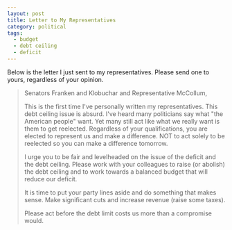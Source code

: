 ```yaml
---
layout: post
title: Letter to My Representatives
category: political
tags:
  - budget
  - debt ceiling
  - deficit
---
```

Below is the letter I just sent to my representatives. Please send one to yours, regardless of your opinion.

> Senators Franken and Klobuchar and Representative McCollum,
>
> This is the first time I've personally written my representatives. This debt ceiling issue is absurd. I've heard many politicians say what "the American people" want. Yet many still act like what we really want is them to get reelected. Regardless of your qualifications, you are elected to represent us and make a difference. NOT to act solely to be reelected so you can make a difference tomorrow.
>
> I urge you to be fair and levelheaded on the issue of the deficit and the debt ceiling. Please work with your colleagues to raise (or abolish) the debt ceiling and to work towards a balanced budget that will reduce our deficit.
>
> It is time to put your party lines aside and do something that makes sense. Make significant cuts and increase revenue (raise some taxes).
>
> Please act before the debt limit costs us more than a compromise would.
